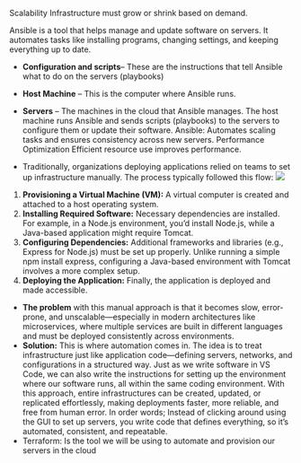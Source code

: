 Scalability
Infrastructure must grow or shrink based on demand.

Ansible is a tool that helps manage and update software on servers. It automates tasks like installing programs, changing settings, and keeping everything up to date.
* **Configuration and scripts**– These are the instructions that tell Ansible what to do on the servers (playbooks)
* **Host Machine** – This is the computer where Ansible runs.
* **Servers** – The machines in the cloud that Ansible manages.
The host machine runs Ansible and sends scripts (playbooks) to the servers to configure them or update their software.
Ansible: Automates scaling tasks and ensures consistency across new servers.
Performance Optimization
Efficient resource use improves performance.


* Traditionally, organizations deploying applications relied on teams to set up infrastructure manually. The process typically followed this flow:
![](Screenshot%202025-02-16%20at%2012.52.05.png)
1. **Provisioning a Virtual Machine (VM):** A virtual computer is created and attached to a host operating system.
2. **Installing Required Software:** Necessary dependencies are installed. For example, in a Node.js environment, you’d install Node.js, while a Java-based application might require Tomcat.
3. **Configuring Dependencies:** Additional frameworks and libraries (e.g., Express for Node.js) must be set up properly. Unlike running a simple npm install express, configuring a Java-based environment with Tomcat involves a more complex setup.
4. **Deploying the Application:** Finally, the application is deployed and made accessible.

* **The problem** with this manual approach is that it becomes slow, error-prone, and unscalable—especially in modern architectures like microservices, where multiple services are built in different languages and must be deployed consistently across environments.
* **Solution:** This is where automation comes in. The idea is to treat infrastructure just like application code—defining servers, networks, and configurations in a structured way. Just as we write software in VS Code, we can also write the instructions for setting up the environment where our software runs, all within the same coding environment. With this approach, entire infrastructures can be created, updated, or replicated effortlessly, making deployments faster, more reliable, and free from human error. In order words; Instead of clicking around using the GUI to set up servers, you write code that defines everything, so it’s automated, consistent, and repeatable. 
* Terraform: Is the tool we will be using to automate and provision our servers in the cloud
